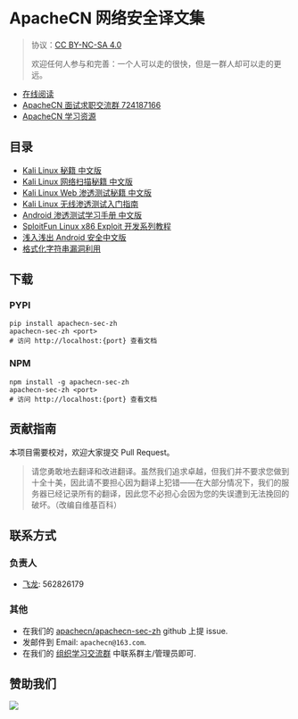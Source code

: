 # ApacheCN 网络安全译文集

> 协议：[CC BY-NC-SA 4.0](http://creativecommons.org/licenses/by-nc-sa/4.0/)
> 
> 欢迎任何人参与和完善：一个人可以走的很快，但是一群人却可以走的更远。

* [在线阅读](https://sec.apachecn.org)
* [ApacheCN 面试求职交流群 724187166](https://jq.qq.com/?_wv=1027&k=54ujcL3)
* [ApacheCN 学习资源](http://www.apachecn.org/)

## 目录

+   [Kali Linux 秘籍 中文版](docs/kali-linux-cookbook-zh/README.md)
+   [Kali Linux 网络扫描秘籍 中文版](docs/kali-linux-network-scanning-cookbook-zh/README.md)
+   [Kali Linux Web 渗透测试秘籍 中文版](docs/kali-linux-web-pentest-cookbook-zh/README.md)
+   [Kali Linux 无线渗透测试入门指南](docs/kali-linux-wireless-pentest-zh/README.md)
+   [Android 渗透测试学习手册 中文版](docs/lpad-zh/README.md)
+   [SploitFun Linux x86 Exploit 开发系列教程](docs/sploitfun-linux-x86-exp-tut-zh/README.md)
+   [浅入浅出 Android 安全中文版](docs/asani-zh/README.md)
+   [格式化字符串漏洞利用](docs/exp-fmt-str-vul-zh/README.md)

## 下载

### PYPI

```
pip install apachecn-sec-zh
apachecn-sec-zh <port>
# 访问 http://localhost:{port} 查看文档
```

### NPM

```
npm install -g apachecn-sec-zh
apachecn-sec-zh <port>
# 访问 http://localhost:{port} 查看文档
```

## 贡献指南

本项目需要校对，欢迎大家提交 Pull Request。

> 请您勇敢地去翻译和改进翻译。虽然我们追求卓越，但我们并不要求您做到十全十美，因此请不要担心因为翻译上犯错——在大部分情况下，我们的服务器已经记录所有的翻译，因此您不必担心会因为您的失误遭到无法挽回的破坏。（改编自维基百科）

## 联系方式

### 负责人

* [飞龙](https://github.com/wizardforcel): 562826179

### 其他

*   在我们的 [apachecn/apachecn-sec-zh](https://github.com/apachecn/apachecn-sec-zh) github 上提 issue.
*   发邮件到 Email: `apachecn@163.com`.
*   在我们的 [组织学习交流群](http://www.apachecn.org/organization/348.html) 中联系群主/管理员即可.

## 赞助我们

![](http://data.apachecn.org/img/about/donate.jpg)
